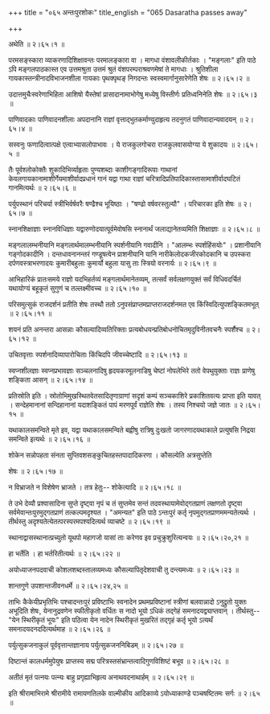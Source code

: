 +++
title = "०६५ अन्तःपुरशोकः"
title_english = "065 Dasaratha passes away"

+++


अथेति  ॥  २।६५।१  ॥   

  

परमसङ्स्कारा व्याकरणादिशिक्षावन्तः परमालङ्कारा वा । मागधा
वंशावलीकीर्तकाः । "मङ्गलाः" इति पाठे ऽपि मङ्गलपाठकास्त एव उत्तमश्रुता
उत्तमं श्रुतं वंशपरम्पराश्रवणमेषां ते मागधाः । श्रुतिशीला
गायकास्तन्त्रीनादविभाजनशीला गायकाः पृथक्पृथङ् निगदन्तः
स्वस्वमार्गानुसारेणेति शेषः  ॥  २।६५।२  ॥   

  

उदात्तमुचैःस्वरेणाभिहिता आशिषो यैस्तेषां प्रासादानामाभोगेषु मध्येषु
विस्तीर्णः प्रतिध्वनिनेति शेषः  ॥  २।६५।३  ॥   

  

पाणिवादकाः पाणिवादनशीलाः अपदानानि राज्ञां वृत्ताद्भुतकर्माण्युदाहृत्य
तदनुगतं पाणिवादान्यवादयन्  ॥  २।६५।४  ॥   

  

सस्वनुः फणादित्वात्पक्षे एत्वाभ्यासलोपाभावः । ये राजकुलगोचरा
राजकुलवासयोग्या ये शुकादयः  ॥  २।६५।५  ॥   

  

तैः पूर्वश्लोकोक्तैः शुकादिभिर्व्याहृताः पुण्यशब्दाः काशीगङ्गादिरूपाः
गाथानां केवलगायकानामाशीर्गेयमाशीर्वादप्रधानं गानं यद्वा गाथा राज्ञां
चरित्रादिप्रतिपादिकास्तासामाशीर्वादघटितं गानमित्यर्थः  ॥  २।६५।६  ॥   

  

पर्युपस्थानं परिचर्या स्त्रीभिर्वर्षवरैः षण्ढैश्च भूयिष्ठाः । "षण्ढो
वर्षवरस्तुल्यौ" । परिचारका इति शेषः  ॥  २।६५।७  ॥   

  

स्नानशिक्षाज्ञाः स्नानविधिज्ञाः यद्वारुणोदयात्पूर्वमेवोषसि स्नानार्थं
जलाद्यानेतव्यमिति शिक्षाज्ञाः  ॥  २।६५।८  ॥   

  

मङ्गलालम्भनीयानि मङ्गलार्थमालम्भनीयानि स्पर्शनीयानि गवादीनि । "आलम्भः
स्पर्शहिंसयोः" । प्रशानीयानि गङ्गोदकादीनि । दन्तधावनानन्तरं गण्डूषत्वेन
प्राशनीयानि यानि नारीकेलोदकजीरकोदकानि च उपस्करा दर्पणवस्त्राभरणादयः
कुमारीबहुलाः कुमार्यो बहुला यासु ताः स्त्रियो वरनार्यः  ॥  २।६५।९  ॥   

  

आभिहारिकं प्रातःसमये राज्ञो यदभिहर्तव्यं मङ्गलार्थमानेतव्यम्, तत्सर्वं
सर्वलक्षणयुक्तं सर्वं विधिवदर्चितं यथायोग्यं बहूकृतं सुगुणं च
तल्लक्ष्मीवच्च  ॥  २।६५।१०  ॥   

  

परिसमुत्सुकं राजदर्शनं प्रतीति शेषः तस्थौ ततो
ऽनुपसंप्राप्तमप्राप्तराजदर्शनमत एव किंस्विदित्युपशङ्कितमभूत्  ॥  २।६५।११
 ॥   

  

शयनं प्रति अनन्तरा आसन्नाः कौसल्यादिव्यतिरिक्ताः
प्रत्यबोधयन्प्रतिबोधनोचितमृदुविनीतवचनैः स्पर्शैश्च  ॥  २।६५।१२  ॥   

  

उचितवृत्ताः स्पर्शनादिव्यापारोचिताः किंचिदपि जीवच्चेष्टादि  ॥  २।६५।१३
 ॥   

  

स्वप्नशीलज्ञाः स्वप्नप्रभावज्ञाः सञ्चलनादिषु हृदयकरमूलनाडिषु चेष्टां
नोपलेभिरे ततो वेपथुयुक्ताः राज्ञः प्राणेषु शङ्किता आसन्  ॥  २।६५।१४  ॥   

  

प्रतिस्रोति इति । स्रोतोभिमुखस्थितवेतसादितृणाग्राणां सदृशं कम्पं
सञ्चकाशिरे प्रकाशितवत्यः प्राप्ता इति यावत् । सन्देहमानानां सन्दिहानानां
यदाशङ्कितं पापं मरणपूर्वं राज्ञेति शेषः । तस्य निश्चयो जज्ञे जातः  ॥ 
२।६५।१५ ॥   

  

यथाकालसमन्विते मृते इव, यद्वा यथाकालसमन्विते बह्वीषु रात्रिषु दुःखतो
जागरणादयथाकाले प्रत्युषसि निद्रया समन्विते इत्यर्थः  ॥  २।६५।१६  ॥   

  

शोकेन सन्नोपहता संनता सुप्तिवशसङ्कुचितहस्तपादादिकरणा । कौसल्येति
अत्रसुप्तेति  

शेषः  ॥  २।६५।१७  ॥   

  

न विभ्राजते न विशेषेण भ्राजते । तत्र हेतुः-- शोकेत्यादि  ॥  २।६५।१८  ॥   

  

ते उभे देव्यौ प्रश्वासादिना सुप्ते दृष्ट्वा नृपं च तं सुप्तमेव सन्तं
तदवस्थायामेवोद्गतप्राणं लक्षणतो दृष्ट्वा सर्वमेवान्तःपुरमुद्गतप्राणं
तत्कल्पमदृश्यत । "अमन्यत" इति पाठे ऽन्तःपुरं कर्तृ
नृपमुद्गतप्राणममन्यतेत्यर्थः । तीर्थस्तु
अदृश्यतेत्येतत्परस्परमपश्यदित्यर्थ व्याचष्टे  ॥  २।६५।१९  ॥   

  

स्थानाद्वासस्थानात्प्रच्युतो यूथपो महागजो यासां ताः करेणव इव
प्रचुक्रुशुरित्यन्वयः  ॥  २।६५।२०,२१  ॥   

  

हा भर्तेति । हा भर्तरितीत्यर्थः  ॥  २।६५।२२  ॥   

  

अयोध्याजनपदवाची कोशलशब्दस्तालव्यमध्यः कौसल्यापितृदेशवाची तु दन्त्यमध्यः
 ॥  २।६५।२३  ॥   

  

शान्तगुणे उपशान्तजीवनधर्मे  ॥  २।६५।२४,२५  ॥   

  

ताभिः कैकेयीप्रभृतिभिः पश्चादन्तःपुरं प्रविष्टाभिः स्वनादेन
प्रथमप्रविष्टानां स्त्रीणां बलवान्नादो ऽनुद्रुतो युक्तः अभूदिति शेषः,
येनानुद्रवणेन स्फीतीकृतो वर्धितः स नादो भूयो ऽधिकं तद्गेहं
समनादयद्व्याप्तवान् । तीर्थस्तु-- "येन स्थिरीकृतं भूयः" इति पठित्वा येन
नादेन स्थिरीकृतं मुखरितं तद्गृहं कर्तृ भूयो ऽत्यर्थं
समनादयदनददित्यर्थमाह  ॥  २।६५।२६  ॥   

  

पर्युत्सुकजनाकुलं पूर्ववृत्तान्तज्ञानाय पर्युत्सुकजननिबिडम्  ॥  २।६५।२७
 ॥   

  

दिष्टान्तं कालधर्ममुपेयुषः प्राप्तस्य सद्म
परित्रस्तसंभ्रान्तत्वादिगुणविशिष्टं बभूव  ॥  २।६५।२८  ॥   

  

अतीतं मृतं पत्नयः पत्न्यः बाहु प्रगृह्याभिहृत्य अनाथवदनाथार्हम्  ॥ 
२।६५।२९ ॥   

  

इति श्रीरामाभिरामे श्रीरामीये रामायणतिलके वाल्मीकीय आदिकाव्ये
ऽयोध्याकाण्डे पञ्चषष्टितमः सर्गः  ॥  २।६५  ॥   

  

  


